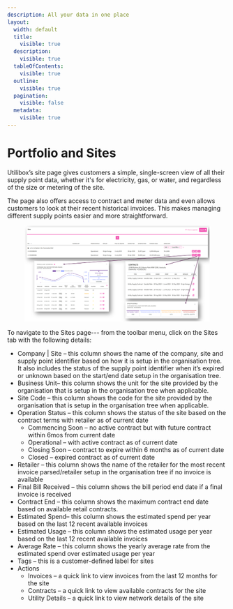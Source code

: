 ```yaml
---
description: All your data in one place
layout:
  width: default
  title:
    visible: true
  description:
    visible: true
  tableOfContents:
    visible: true
  outline:
    visible: true
  pagination:
    visible: false
  metadata:
    visible: true
---
```


# Portfolio and Sites

Utilibox’s site page gives customers a simple, single-screen view of all their supply point data, whether it's for electricity, gas, or water, and regardless of the size or metering of the site.

The page also offers access to contract and meter data and even allows customers to look at their recent historical invoices. This makes managing different supply points easier and more straightforward.

<figure><img src="../../.gitbook/assets/PortfolioSites.png" alt=""><figcaption></figcaption></figure>

To navigate to the Sites page--- from the toolbar menu, click on the Sites tab with the following details:

* Company | Site – this column shows the name of the company, site and supply point identifier based on how it is setup in the organisation tree. It also includes the status of the supply point identifier when it’s expired or unknown based on the start/end date setup in the organisation tree.
* Business Unit– this column shows the unit for the site provided by the organisation that is setup in the organisation tree when applicable.
* Site Code – this column shows the code for the site provided by the organisation that is setup in the organisation tree when applicable.
* Operation Status – this column shows the status of the site based on the contract terms with retailer as of current date
  * Commencing Soon – no active contract but with future contract within 6mos from current date
  * Operational – with active contract as of current date
  * Closing Soon – contract to expire within 6 months as of current date
  * Closed – expired contract as of current date
* Retailer – this column shows the name of the retailer for the most recent invoice parsed/retailer setup in the organisation tree if no invoice is available
* Final Bill Received – this column shows the bill period end date if a final invoice is received
* Contract End – this column shows the maximum contract end date based on available retail contracts.
* Estimated Spend– this column shows the estimated spend per year based on the last 12 recent available invoices
* Estimated Usage – this column shows the estimated usage per year based on the last 12 recent available invoices
* Average Rate – this column shows the yearly average rate from the estimated spend over estimated usage per year
* Tags – this is a customer-defined label for sites
* Actions
  * Invoices – a quick link to view invoices from the last 12 months for the site
  * Contracts – a quick link to view available contracts for the site
  * Utility Details – a quick link to view network details of the site
